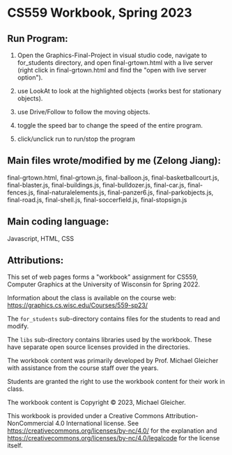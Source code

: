 # CS559 Workbook, Spring 2023

## Run Program:

1. Open the Graphics-Final-Project in visual studio code, navigate to for_students directory, and open final-grtown.html with a live server (right click in final-grtown.html and find the "open with live server option").

2. use LookAt to look at the highlighted objects (works best for stationary objects).

3. use Drive/Follow to follow the moving objects.

4. toggle the speed bar to change the speed of the entire program.

5. click/unclick run to run/stop the program

## Main files wrote/modified by me (Zelong Jiang):

final-grtown.html, final-grtown.js, final-balloon.js, final-basketballcourt.js, final-blaster.js, final-buildings.js, final-bulldozer.js, final-car.js, final-fences.js, final-naturalelements.js, final-panzer6.js, final-parkobjects.js, final-road.js, final-shell.js, final-soccerfield.js, final-stopsign.js

## Main coding language:

Javascript, HTML, CSS

## Attributions:

This set of web pages forms a "workbook" assignment for
CS559, Computer Graphics at the University of Wisconsin for Spring 2022.

Information about the class is available on the course web:
https://graphics.cs.wisc.edu/Courses/559-sp23/

The `for_students` sub-directory contains files for the students to read and
modify.

The `libs` sub-directory contains libraries used by the workbook. These
have separate open source licenses provided in the directories.

The workbook content was primarily developed by Prof. Michael Gleicher with
assistance from the course staff over the years.

Students are granted the right to use the workbook content for their work
in class.

The workbook content is Copyright &copy; 2023, Michael Gleicher.

This workbook is provided under a Creative Commons Attribution-NonCommercial 4.0 International license. See https://creativecommons.org/licenses/by-nc/4.0/ for the explanation and https://creativecommons.org/licenses/by-nc/4.0/legalcode for the license itself.
